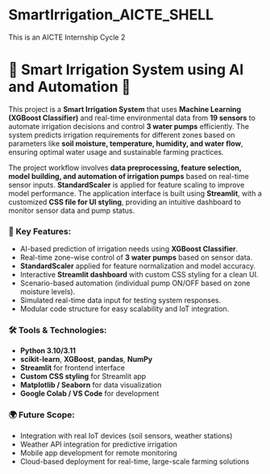# SmartIrrigation_AICTE_SHELL
This is an AICTE Internship Cycle 2


# 🌱 Smart Irrigation System using AI and Automation 🚰

This project is a **Smart Irrigation System** that uses **Machine Learning (XGBoost Classifier)** and real-time environmental data from **19 sensors** to automate irrigation decisions and control **3 water pumps** efficiently. The system predicts irrigation requirements for different zones based on parameters like **soil moisture, temperature, humidity, and water flow**, ensuring optimal water usage and sustainable farming practices.

The project workflow involves **data preprocessing, feature selection, model building, and automation of irrigation pumps** based on real-time sensor inputs. **StandardScaler** is applied for feature scaling to improve model performance. The application interface is built using **Streamlit**, with a customized **CSS file for UI styling**, providing an intuitive dashboard to monitor sensor data and pump status.

### 🚀 Key Features:

* AI-based prediction of irrigation needs using **XGBoost Classifier**.
* Real-time zone-wise control of **3 water pumps** based on sensor data.
* **StandardScaler** applied for feature normalization and model accuracy.
* Interactive **Streamlit dashboard** with custom CSS styling for a clean UI.
* Scenario-based automation (individual pump ON/OFF based on zone moisture levels).
* Simulated real-time data input for testing system responses.
* Modular code structure for easy scalability and IoT integration.

### 🛠️ Tools & Technologies:

* **Python 3.10/3.11**
* **scikit-learn**, **XGBoost**, **pandas**, **NumPy**
* **Streamlit** for frontend interface
* **Custom CSS styling** for Streamlit app
* **Matplotlib / Seaborn** for data visualization
* **Google Colab / VS Code** for development

### 🌍 Future Scope:

* Integration with real IoT devices (soil sensors, weather stations)
* Weather API integration for predictive irrigation
* Mobile app development for remote monitoring
* Cloud-based deployment for real-time, large-scale farming solutions

